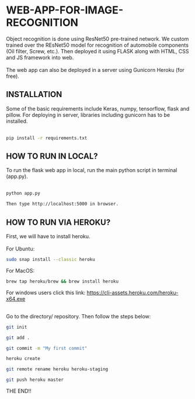 # WEB-APP-FOR-IMAGE-RECOGNITION

Object recognition is done using ResNet50 pre-trained network. We custom trained over the REsNet50 model for recognition of automobile components (Oil filter, Screw, etc.). Then deployed it using FLASK along with HTML, CSS and JS framework into web. <br><br>
The web app can also be deployed in a server using Gunicorn Heroku (for free). <br>
<h2>INSTALLATION</h2>
Some of the basic requirements include Keras, numpy, tensorflow, flask and pillow. For deploying in server, libraries including gunicorn has to be installed. <br><br>

```sh
pip install -r requirements.txt
```
<h2>HOW TO RUN IN LOCAL?</h2>
To run the flask web app in local, run the main python script in terminal (app.py).<br><br>

```sh
python app.py
```
```sh
Then type http://localhost:5000 in browser. 
```
<h2>HOW TO RUN VIA HEROKU?</h2>
First, we will have to install heroku. <br><br>
For Ubuntu: 

```sh
sudo snap install --classic heroku
```
For MacOS:

```sh
brew tap heroku/brew && brew install heroku
```
For windows users click this link: https://cli-assets.heroku.com/heroku-x64.exe <br><br>

Go to the directory/ repository. Then follow the steps below:
```sh
git init
```
```sh
git add .
```
```sh
git commit -m "My first commit"
```
```sh
heroku create
```
```sh
git remote rename heroku heroku-staging
```
```sh
git push heroku master
```

THE END!!
